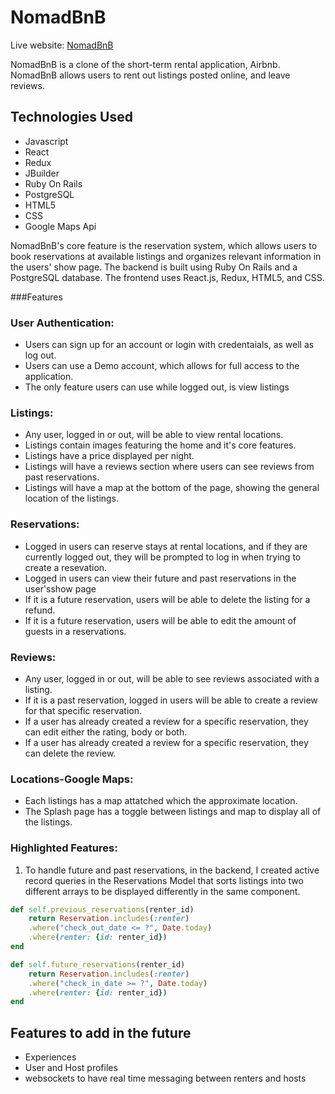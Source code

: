 # NomadBnB 

Live website: [NomadBnB](https://nomadbnbs-68808b688fd4.herokuapp.com/)

NomadBnB is a clone of the short-term rental application, Airbnb. NomadBnB allows users to rent out listings posted online, and leave reviews. 

## Technologies Used
- Javascript 
- React 
- Redux
- JBuilder
- Ruby On Rails
- PostgreSQL 
- HTML5
- CSS 
- Google Maps Api 

NomadBnB's core feature is the reservation system, which allows users to book reservations at available listings and organizes relevant information in the users' show page. The backend is built using Ruby On Rails and a PostgreSQL database. The frontend uses React.js, Redux, HTML5, and CSS. 

###Features 
### User Authentication:
- Users can sign up for an account or login with credentaials, as well as log out.
- Users can use a Demo account, which allows for full access to the application.
- The only feature users can use while logged out, is view listings 



### Listings:
- Any user, logged in or out, will be able to view rental locations. 
- Listings contain images featuring the home and it's core features. 
- Listings have a price displayed per night.
- Listings will have a reviews section where users can see reviews from past reservations.
- Listings will have a map at the bottom of the page, showing the general location of the listings.


### Reservations:
- Logged in users can reserve stays at rental locations, and if they are currently logged out, they will be prompted to log in when trying to create a resevation. 
- Logged in users can view their future and past reservations in the user'sshow page
- If it is a future reservation, users will be able to delete the listing for a refund.
- If it is a future reservation, users will be able to edit the amount of guests in a reservations.


### Reviews:
- Any user, logged in or out, will be able to see reviews associated with a listing. 
- If it is a past reservation, logged in users will be able to create a review for that specific reservation.
- If a user has already created a review for a specific reservation, they can edit either the rating, body or both.
- If a user has already created a review for a specific reservation, they can delete the review.

### Locations-Google Maps:
- Each listings has a map attatched which the approximate location.
- The Splash page has a toggle between listings and map to display all of the listings. 

### Highlighted Features:
1. To handle future and past reservations, in the backend, I created active record queries in the Reservations Model that sorts listings into two different arrays to be displayed differently in the same component. 

```ruby
def self.previous_reservations(renter_id)
    return Reservation.includes(:renter)
    .where("check_out_date <= ?", Date.today)
    .where(renter: {id: renter_id})
end 

def self.future_reservations(renter_id)
    return Reservation.includes(:renter)
    .where("check_in_date >= ?", Date.today)
    .where(renter: {id: renter_id})
end 
```

## Features to add in the future
- Experiences 
- User and Host profiles
- websockets to have real time messaging between renters and hosts
